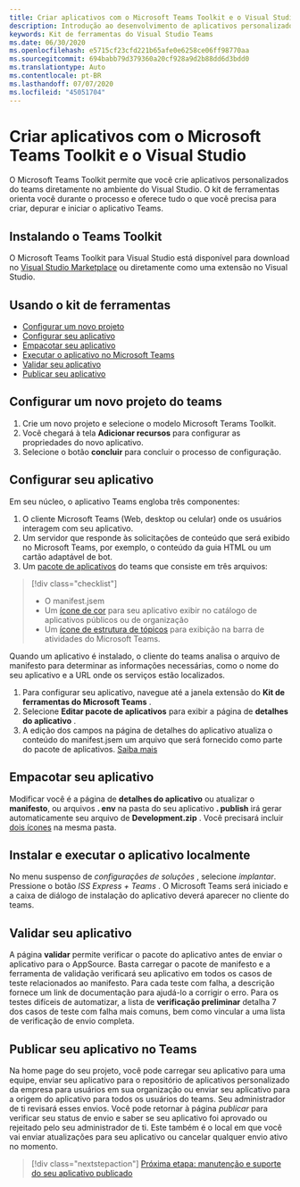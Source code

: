 ```yaml
---
title: Criar aplicativos com o Microsoft Teams Toolkit e o Visual Studio
description: Introdução ao desenvolvimento de aplicativos personalizados de grande parte diretamente no Visual Studio com o Microsoft Teams Toolkit
keywords: Kit de ferramentas do Visual Studio Teams
ms.date: 06/30/2020
ms.openlocfilehash: e5715cf23cfd221b65afe0e6258ce06ff98770aa
ms.sourcegitcommit: 694babb79d379360a20cf928a9d2b88dd6d3bdd0
ms.translationtype: Auto
ms.contentlocale: pt-BR
ms.lasthandoff: 07/07/2020
ms.locfileid: "45051704"
---
```

# <a name="build-apps-with-the-microsoft-teams-toolkit-and-visual-studio"></a>Criar aplicativos com o Microsoft Teams Toolkit e o Visual Studio

O Microsoft Teams Toolkit permite que você crie aplicativos personalizados do teams diretamente no ambiente do Visual Studio. O kit de ferramentas orienta você durante o processo e oferece tudo o que você precisa para criar, depurar e iniciar o aplicativo Teams.

## <a name="installing-the-teams-toolkit"></a>Instalando o Teams Toolkit

O Microsoft Teams Toolkit para Visual Studio está disponível para download no [Visual Studio Marketplace](https://aka.ms/teams-toolkit) ou diretamente como uma extensão no Visual Studio.

## <a name="using-the-toolkit"></a>Usando o kit de ferramentas

- [Configurar um novo projeto](#set-up-a-new-teams-project)
- [Configurar seu aplicativo](#configure-your-app)
- [Empacotar seu aplicativo](#package-your-app)
- [Executar o aplicativo no Microsoft Teams](#install-and-run-your-app-locally)
- [Validar seu aplicativo](#validate-your-app)
- [Publicar seu aplicativo](#publish-your-app-to-teams)

## <a name="set-up-a-new-teams-project"></a>Configurar um novo projeto do teams

1. Crie um novo projeto e selecione o modelo Microsoft Terams Toolkit.
1. Você chegará à tela **Adicionar recursos** para configurar as propriedades do novo aplicativo.
1. Selecione o botão **concluir** para concluir o processo de configuração.

## <a name="configure-your-app"></a>Configurar seu aplicativo

Em seu núcleo, o aplicativo Teams engloba três componentes:

  1. O cliente Microsoft Teams (Web, desktop ou celular) onde os usuários interagem com seu aplicativo.
  1. Um servidor que responde às solicitações de conteúdo que será exibido no Microsoft Teams, por exemplo, o conteúdo da guia HTML ou um cartão adaptável de bot.
  1. Um [pacote de aplicativos](/concepts/build-and-test/apps-package.md) do teams que consiste em três arquivos:

  > [!div class="checklist"]
  >
  > - O manifest.jsem 
  > - Um [ícone de cor](../resources/schema/manifest-schema.md#icons) para seu aplicativo exibir no catálogo de aplicativos públicos ou de organização
 > - Um [ícone de estrutura de tópicos](../resources/schema/manifest-schema.md#icons) para exibição na barra de atividades do Microsoft Teams.

Quando um aplicativo é instalado, o cliente do teams analisa o arquivo de manifesto para determinar as informações necessárias, como o nome do seu aplicativo e a URL onde os serviços estão localizados.

1. Para configurar seu aplicativo, navegue até a janela extensão do **Kit de ferramentas do Microsoft Teams** .
1. Selecione **Editar pacote de aplicativos** para exibir a página de **detalhes do aplicativo** .
1. A edição dos campos na página de detalhes do aplicativo atualiza o conteúdo do manifest.jsem um arquivo que será fornecido como parte do pacote de aplicativos. [Saiba mais](https://aka.ms/teams-toolkit-manifest)

## <a name="package-your-app"></a>Empacotar seu aplicativo

Modificar você é a página de **detalhes do aplicativo** ou atualizar o **manifesto**, ou arquivos **. env** na pasta do seu aplicativo **. publish** irá gerar automaticamente seu arquivo de **Development.zip** . Você precisará incluir [dois ícones](../concepts/build-and-test/apps-package.md#icons) na mesma pasta.

## <a name="install-and-run-your-app-locally"></a>Instalar e executar o aplicativo localmente

No menu suspenso de *configurações de soluções* , selecione *implantar*. Pressione o botão *ISS Express + Teams* . O Microsoft Teams será iniciado e a caixa de diálogo de instalação do aplicativo deverá aparecer no cliente do teams.

## <a name="validate-your-app"></a>Validar seu aplicativo

A página **validar** permite verificar o pacote do aplicativo antes de enviar o aplicativo para o AppSource. Basta carregar o pacote de manifesto e a ferramenta de validação verificará seu aplicativo em todos os casos de teste relacionados ao manifesto. Para cada teste com falha, a descrição fornece um link de documentação para ajudá-lo a corrigir o erro. Para os testes difíceis de automatizar, a lista de **verificação preliminar** detalha 7 dos casos de teste com falha mais comuns, bem como vincular a uma lista de verificação de envio completa.

## <a name="publish-your-app-to-teams"></a>Publicar seu aplicativo no Teams

Na home page do seu projeto, você pode carregar seu aplicativo para uma equipe, enviar seu aplicativo para o repositório de aplicativos personalizado da empresa para usuários em sua organização ou enviar seu aplicativo para a origem do aplicativo para todos os usuários do teams. Seu administrador de ti revisará esses envios. Você pode retornar à página *publicar* para verificar seu status de envio e saber se seu aplicativo foi aprovado ou rejeitado pelo seu administrador de ti. Este também é o local em que você vai enviar atualizações para seu aplicativo ou cancelar qualquer envio ativo no momento.

> [!div class="nextstepaction"]
> [Próxima etapa: manutenção e suporte do seu aplicativo publicado](../concepts/deploy-and-publish/appsource/post-publish/overview.md)
